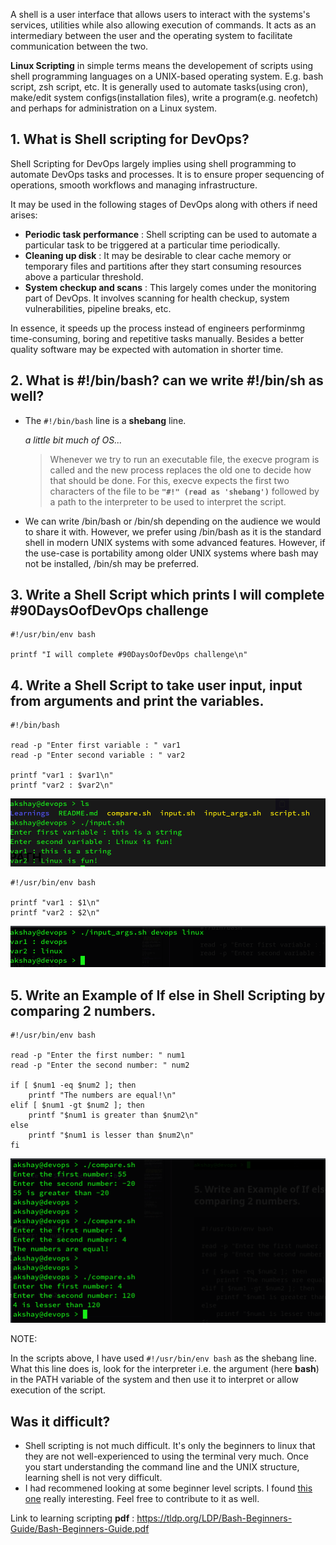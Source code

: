A shell is a user interface that allows users to interact with the systems's services, utilities while also allowing execution of commands. It acts as an intermediary between the user and the operating system to facilitate communication between the two.

**Linux Scripting** in simple terms means the developement of scripts using shell programming languages on a UNIX-based operating system. E.g. bash script, zsh script, etc. It is generally used to automate tasks(using cron), make/edit system configs(installation files), write a program(e.g. neofetch) and perhaps for administration on a Linux system.

## 1. What is Shell scripting for DevOps?

Shell Scripting for DevOps largely implies using shell programming to automate DevOps tasks and processes. It is to ensure proper sequencing of operations, smooth workflows and managing infrastructure.

It may be used in the following stages of DevOps along with others if need arises:
- **Periodic task performance** : Shell scripting can be used to automate a particular task to be triggered at a particular time periodically.
- **Cleaning up disk** : It may be desirable to clear cache memory or temporary files and partitions after they start consuming resources above a particular threshold.
- **System checkup and scans** : This largely comes under the monitoring part of DevOps. It involves scanning for health checkup, system vulnerabilities, pipeline breaks, etc.

In essence, it speeds up the process instead of engineers performinmg time-consuming, boring and repetitive tasks manually. Besides a better quality software may be expected with automation in shorter time.

## 2. What is #!/bin/bash? can we write #!/bin/sh as well?

- The `#!/bin/bash` line is a **shebang** line.


    *a little bit much of OS...*
    > Whenever we try to run an executable file, the execve program is called and the new process replaces the old one to decide how that should be done. For this, execve expects the first two characters of the file to be **`"#!" (read as 'shebang')`** followed by a path to the interpreter to be used to interpret the script.

- We can write /bin/bash or /bin/sh depending on the audience we would to share it with. However, we prefer using /bin/bash as it is the standard shell in modern UNIX systems with some advanced features. However, if the use-case is portability among older UNIX systems where bash may not be installed, /bin/sh may be preferred.


## 3. Write a Shell Script which prints I will complete #90DaysOofDevOps challenge
```
#!/usr/bin/env bash

printf "I will complete #90DaysOofDevOps challenge\n"
```



## 4. Write a Shell Script to take user input, input from arguments and print the variables.

```
#!/bin/bash

read -p "Enter first variable : " var1
read -p "Enter second variable : " var2

printf "var1 : $var1\n"
printf "var2 : $var2\n"
```
![Alt text](image.png)

```
#!/usr/bin/env bash

printf "var1 : $1\n"
printf "var2 : $2\n"
```
![Alt text](image-1.png)

## 5. Write an Example of If else in Shell Scripting by comparing 2 numbers.

```
#!/usr/bin/env bash

read -p "Enter the first number: " num1
read -p "Enter the second number: " num2

if [ $num1 -eq $num2 ]; then
    printf "The numbers are equal!\n"
elif [ $num1 -gt $num2 ]; then
    printf "$num1 is greater than $num2\n"
else
    printf "$num1 is lesser than $num2\n"
fi
```
![Alt text](image-2.png)

NOTE:

In the scripts above, I have used `#!/usr/bin/env bash` as the shebang line.
What this line does is, look for the interpreter i.e. the argument (here **bash**) in the PATH variable of the system and then use it to interpret or allow execution of the script.

## Was it difficult?

- Shell scripting is not much difficult. It's only the beginners to linux that they are not well-experienced to using the terminal very much. Once you start understanding the command line and the UNIX structure, learning shell is not very  difficult.
- I had recommened looking at some beginner level scripts. I found [this one](https://github.com/akshaykhoje/introduction-to-bash-scripting)  really interesting. Feel free to contribute to it as well.


Link to learning scripting **pdf** : https://tldp.org/LDP/Bash-Beginners-Guide/Bash-Beginners-Guide.pdf
